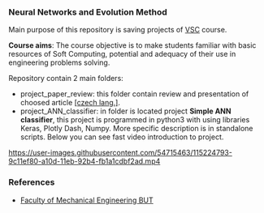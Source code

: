 ### Neural Networks and Evolution Method
Main purpose of this repository is saving projects of [VSC](https://www.fme.vutbr.cz/en/studenti/predmety/215503) course.

**Course aims**: The course objective is to make students familiar with basic resources of Soft Computing, potential and adequacy of their use in engineering problems solving.

Repository contain 2 main folders:  
* project_paper_review: this folder contain review and presentation of choosed article [[czech lang.]](https://en.wikipedia.org/wiki/Czech_language).
* project_ANN_classifier: in folder is located project **Simple ANN classifier**, this project is programmed in python3 with using libraries Keras, Plotly Dash, Numpy. More specific description is in standalone scripts. Below you can see fast video introduction to project.

https://user-images.githubusercontent.com/54715463/115224793-9c11ef80-a10d-11eb-92b4-fb1a1cdbf2ad.mp4

### References
* [Faculty of Mechanical Engineering BUT](https://www.fme.vutbr.cz/en)

